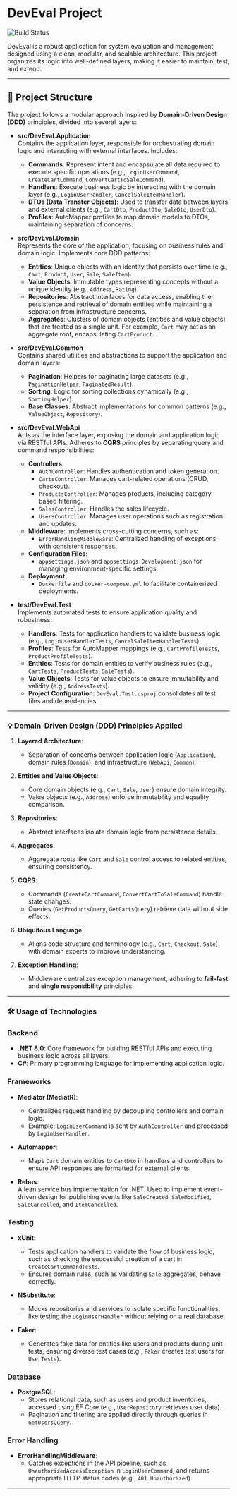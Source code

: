 # DevEval Project

![Build Status](https://github.com/andredarcie/deveval/actions/workflows/dotnet.yml/badge.svg)


DevEval is a robust application for system evaluation and management, designed using a clean, modular, and scalable architecture. This project organizes its logic into well-defined layers, making it easier to maintain, test, and extend.

---

## 📂 Project Structure

The project follows a modular approach inspired by **Domain-Driven Design (DDD)** principles, divided into several layers:

- **src/DevEval.Application**  
  Contains the application layer, responsible for orchestrating domain logic and interacting with external interfaces. Includes:
  - **Commands**: Represent intent and encapsulate all data required to execute specific operations (e.g., `LoginUserCommand`, `CreateCartCommand`, `ConvertCartToSaleCommand`).
  - **Handlers**: Execute business logic by interacting with the domain layer (e.g., `LoginUserHandler`, `CancelSaleItemHandler`).
  - **DTOs (Data Transfer Objects)**: Used to transfer data between layers and external clients (e.g., `CartDto`, `ProductDto`, `SaleDto`, `UserDto`).
  - **Profiles**: AutoMapper profiles to map domain models to DTOs, maintaining separation of concerns.

- **src/DevEval.Domain**  
  Represents the core of the application, focusing on business rules and domain logic. Implements core DDD patterns:
  - **Entities**: Unique objects with an identity that persists over time (e.g., `Cart`, `Product`, `User`, `Sale`, `SaleItem`).
  - **Value Objects**: Immutable types representing concepts without a unique identity (e.g., `Address`, `Rating`).
  - **Repositories**: Abstract interfaces for data access, enabling the persistence and retrieval of domain entities while maintaining a separation from infrastructure concerns.
  - **Aggregates**: Clusters of domain objects (entities and value objects) that are treated as a single unit. For example, `Cart` may act as an aggregate root, encapsulating `CartProduct`.

- **src/DevEval.Common**  
  Contains shared utilities and abstractions to support the application and domain layers:
  - **Pagination**: Helpers for paginating large datasets (e.g., `PaginationHelper`, `PaginatedResult`).
  - **Sorting**: Logic for sorting collections dynamically (e.g., `SortingHelper`).
  - **Base Classes**: Abstract implementations for common patterns (e.g., `ValueObject`, `Repository`).

- **src/DevEval.WebApi**  
  Acts as the interface layer, exposing the domain and application logic via RESTful APIs. Adheres to **CQRS** principles by separating query and command responsibilities:
  - **Controllers**:
    - `AuthController`: Handles authentication and token generation.
    - `CartsController`: Manages cart-related operations (CRUD, checkout).
    - `ProductsController`: Manages products, including category-based filtering.
    - `SalesController`: Handles the sales lifecycle.
    - `UsersController`: Manages user operations such as registration and updates.
  - **Middleware**: Implements cross-cutting concerns, such as:
    - `ErrorHandlingMiddleware`: Centralized handling of exceptions with consistent responses.
  - **Configuration Files**:
    - `appsettings.json` and `appsettings.Development.json` for managing environment-specific settings.
  - **Deployment**:
    - `Dockerfile` and `docker-compose.yml` to facilitate containerized deployments.

- **test/DevEval.Test**  
  Implements automated tests to ensure application quality and robustness:
  - **Handlers**: Tests for application handlers to validate business logic (e.g., `LoginUserHandlerTests`, `CancelSaleItemHandlerTests`).
  - **Profiles**: Tests for AutoMapper mappings (e.g., `CartProfileTests`, `ProductProfileTests`).
  - **Entities**: Tests for domain entities to verify business rules (e.g., `CartTests`, `ProductTests`, `SaleTests`).
  - **Value Objects**: Tests for value objects to ensure immutability and validity (e.g., `AddressTests`).
  - **Project Configuration**: `DevEval.Test.csproj` consolidates all test files and dependencies.

---

### 💡 Domain-Driven Design (DDD) Principles Applied

1. **Layered Architecture**:  
   - Separation of concerns between application logic (`Application`), domain rules (`Domain`), and infrastructure (`WebApi`, `Common`).

2. **Entities and Value Objects**:  
   - Core domain objects (e.g., `Cart`, `Sale`, `User`) ensure domain integrity.
   - Value objects (e.g., `Address`) enforce immutability and equality comparison.

3. **Repositories**:  
   - Abstract interfaces isolate domain logic from persistence details.

4. **Aggregates**:  
   - Aggregate roots like `Cart` and `Sale` control access to related entities, ensuring consistency.

5. **CQRS**:  
   - Commands (`CreateCartCommand`, `ConvertCartToSaleCommand`) handle state changes.
   - Queries (`GetProductsQuery`, `GetCartsQuery`) retrieve data without side effects.

6. **Ubiquitous Language**:  
   - Aligns code structure and terminology (e.g., `Cart`, `Checkout`, `Sale`) with domain experts to improve understanding.

7. **Exception Handling**:  
   - Middleware centralizes exception management, adhering to **fail-fast** and **single responsibility** principles.

---

### 🛠️ Usage of Technologies

### Backend
- **.NET 8.0**: Core framework for building RESTful APIs and executing business logic across all layers.
- **C#**: Primary programming language for implementing application logic.

### Frameworks
- **Mediator (MediatR)**:  
  - Centralizes request handling by decoupling controllers and domain logic.  
  - Example: `LoginUserCommand` is sent by `AuthController` and processed by `LoginUserHandler`.

- **Automapper**:  
  - Maps `Cart` domain entities to `CartDto` in handlers and controllers to ensure API responses are formatted for external clients.

- **Rebus**:  
  A lean service bus implementation for .NET. Used to implement event-driven design for publishing events like `SaleCreated`, `SaleModified`, `SaleCancelled`, and `ItemCancelled`.  

### Testing
- **xUnit**:  
  - Tests application handlers to validate the flow of business logic, such as checking the successful creation of a cart in `CreateCartCommandTests`.
  - Ensures domain rules, such as validating `Sale` aggregates, behave correctly.

- **NSubstitute**:  
  - Mocks repositories and services to isolate specific functionalities, like testing the `LoginUserHandler` without relying on a real database.

- **Faker**:  
  - Generates fake data for entities like users and products during unit tests, ensuring diverse test cases (e.g., `Faker` creates test users for `UserTests`).

### Database
- **PostgreSQL**:  
  - Stores relational data, such as users and product inventories, accessed using EF Core (e.g., `UserRepository` retrieves user data).
  - Pagination and filtering are applied directly through queries in `GetUsersQuery`.

### Error Handling
- **ErrorHandlingMiddleware**:  
  - Catches exceptions in the API pipeline, such as `UnauthorizedAccessException` in `LoginUserCommand`, and returns appropriate HTTP status codes (e.g., `401 Unauthorized`).

---